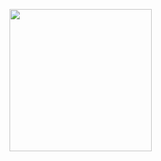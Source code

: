 
<img
src="https://user-images.githubusercontent.com/43849911/104953848-35394900-59ed-11eb-905a-4b53cadd19f2.jpeg"
width="250"
height="250"
/>

